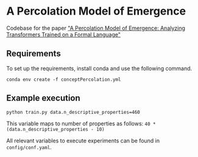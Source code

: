 # A Percolation Model of Emergence

Codebase for the paper ["A Percolation Model of Emergence: Analyzing Transformers Trained on a Formal Language"]([https://arxiv.org/](https://arxiv.org/abs/2408.12578))


## Requirements 

To set up the requirements, install conda and use the following command.

`conda env create -f conceptPercolation.yml`


## Example execution 

```
python train.py data.n_descriptive_properties=460
```

This variable maps to number of properties as follows: `40 * (data.n_descriptive_properties - 10)`


All relevant variables to execute experiments can be found in `config/conf.yaml`.
